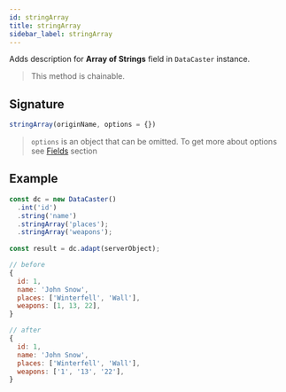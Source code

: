 ```yaml
---
id: stringArray
title: stringArray
sidebar_label: stringArray
---
```


Adds description for **Array of Strings** field in `DataCaster` instance.

> This method is chainable.

## Signature

```javascript
stringArray(originName, options = {})
```

> `options` is an object that can be omitted. To get more about options see [Fields](basics#fields) section

## Example

```javascript
const dc = new DataCaster()
  .int('id')
  .string('name')
  .stringArray('places');
  .stringArray('weapons');
	
const result = dc.adapt(serverObject);
```

```javascript
// before
{
  id: 1,
  name: 'John Snow',
  places: ['Winterfell', 'Wall'],
  weapons: [1, 13, 22],
}

// after
{
  id: 1,
  name: 'John Snow',
  places: ['Winterfell', 'Wall'],
  weapons: ['1', '13', '22'],
}
```
